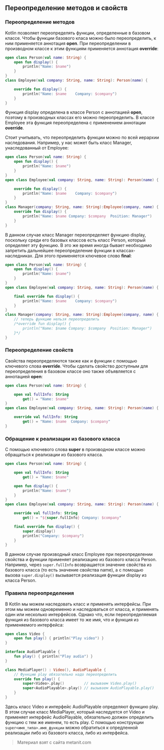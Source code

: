 ## Переопределение методов и свойств

### Переопределение методов

Kotlin позволяет переопределять функции, определенные в базовом классе. Чтобы функции базового класа можно было переопределить, к ним применяется аннотация **open**. При переопределении в производном классе к этим функциям применяется аннотация **override**:

```kotlin
open class Person(val name: String) {
    open fun display() {
        println("Name: $name")
    }
}
class Employee(val company: String, name: String): Person(name) {

    override fun display() {
        println("Name: $name    Company: $company")
    }
}
```

Функция display определена в классе Person с аннотацией **open**, поэтому в производных классах его можно переопределить. В классе Employee эта функция переопределена с применением аннотации **override**.

Стоит учитывать, что переопределить функции можно по всей иерархии наследования. Например, у нас может быть класс Manager, унаследованный от Employee:

```kotlin
open class Person(val name: String) {
    open fun display() {
        println("Name: $name")
    }
}
open class Employee(val company: String, name: String): Person(name) {

    override fun display() {
        println("Name: $name    Company: $company")
    }
}
class Manager(company: String, name: String):Employee(company, name) {
    override fun display() {
        println("Name: $name Company: $company  Position: Manager")
    }
}
```

В данном случае класс Manager переопределяет функцию display, поскольку среди его базовых классов есть класс Person, который определяет эту функцию. В это же время иногда бывает необходимо запретить дальнейшее переопределение функции в классах-наследниках. Для этого применяется ключевое слово **final**:

```kotlin
open class Person(val name: String) {
    open fun display() {
        println("Name: $name")
    }
}
open class Employee(val company: String, name: String): Person(name) {

    final override fun display() {
        println("Name: $name    Company: $company")
    }
}
class Manager(company: String, name: String):Employee(company, name) {
    // теперь функцию нельзя переопределить
    /*override fun display() {
        println("Name: $name Company: $company  Position: Manager")
    }*/
}
```

### Переопределение свойств

Свойства переопределяются также как и функции с помощью ключевого слова **override**. Чтобы сделать свойство доступным для переопределения в базовом классе оно также объявляется с аннотацией **open**:

```kotlin
open class Person(val name: String) {

    open val fullInfo: String
        get() = "Name: $name"
}
open class Employee(val company: String, name: String): Person(name) {

    override val fullInfo: String
        get() = "Name: $name  Company: $company"
}
```

### Обращение к реализации из базового класса

С помощью ключевого слова **super** в производном классе можно обращаться к реализации из базового класса.

```kotlin
open class Person(val name: String) {

    open val fullInfo: String
        get() = "Name: $name"

    open fun display() {
        println("Name: $name")
    }
}
open class Employee(val company: String, name: String): Person(name) {

    override val fullInfo: String
        get() = "${super.fullInfo} Company: $company"

    final override fun display() {
        super.display()
        println("Company: $company")
    }
}
```

В данном случае производный класс Employee при переопределении свойства и функции применяет реализацию из базового класса Person. Например, через `super.fullInfo` возвращается значение свойства из базового класса (то есть значение свойства name), а с помощью вызова `super.display()` вызывается реализация функции display из класса Person.

### Правила переопределения

В Kotlin мы можем наследовать класс и применять интерфейсы. При этом мы можем одновременно и наследоваться от класса, и применять один или несколько интерфейсов. Однако что, если переопределяемая функция из базового класса имеет то же имя, что и функция из применяемого интерфейса:

```kotlin
open class Video {
    open fun play() { println("Play video") }
}

interface AudioPlayable {
    fun play() { println("Play audio") }
}

class MediaPlayer() : Video(), AudioPlayable {
    // Функцию play обязательно надо переопределить
    override fun play() {
        super<Video>.play()         // вызываем Video.play()
        super<AudioPlayable>.play() // вызываем AudioPlayable.play()
    }
}
```

Здесь класс Video и интерфейс AudioPlayable определяют функцию play. В этом случае класс MediaPlayer, который наследуется от Video и применяет интерфейс AudioPlayable, обязательно должен определить функцию с тем же именем, то есть play. С помощью конструкции `super<имя_типа>.имя_функции` можно обратиться к опредленной реализации либо из базового класса, либо из интерфейса.


> Материал взят с сайта metanit.com